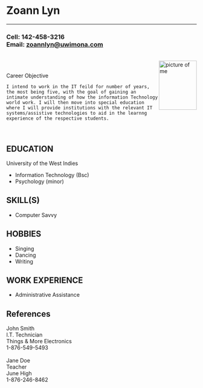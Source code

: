 <!DOCTYPE html>
<h1> Zoann Lyn</h1>
<hr>
<h3> Cell: 142-458-3216 <br>
Email: <a href="zoannlyn@uwimona.com">zoannlyn@uwimona.com<a>
</h3>
<br>
<img src=C:\Users\Zoe\Pictures\pic_of_me.jpg alt= "picture of me" width="100" height="130"
style = "position:inline" align="right">
<br>
<p>
Career Objective

    I intend to work in the IT feild for number of years, the most being five, with the goal of gaining an intimate understanding of how the information Technology world work. I will then move into special education where I will provide institutions with the relevant IT systems/assistive technologies to aid in the learnng experience of the respective students. 
</p>

<br>
<p>
<h2>
EDUCATION
</h2>
<p>
University of the West Indies
<ul>
	<li>Information Technology (Bsc)</li>
	<li>Psychology (minor)</li>
</ul>
</p>
<h2>
SKILL(S)
</h2>
<p>
<ul>
	<li>Computer Savvy</li>
</ul>
</p>
<h2>
HOBBIES
</h2>
<p>
<ul>
	<li>Singing</li>
	<li>Dancing</li>
	<li>Writing</li>
</ul>
</p>
<h2>
WORK EXPERIENCE
</h2>
<p>
<ul>
	<li>Administrative Assistance</li>
</ul>
</p>

<h2>
References
</h2>
<p>
John Smith<br>
I.T. Technician<br>
Things & More Electronics<br>
1-876-549-5493<br>
<br>
Jane Doe<br>
Teacher<br>
June High<br>
1-876-246-8462<br>
</p>
</html>
